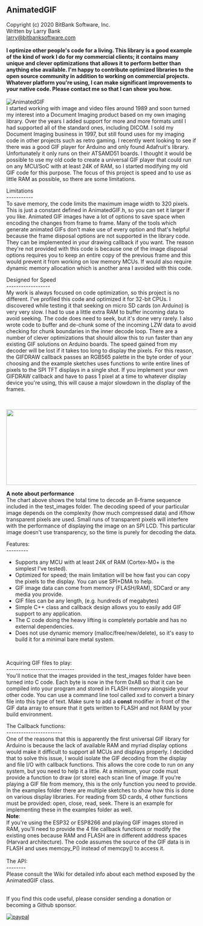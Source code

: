 AnimatedGIF<br>
-----------------------------------
Copyright (c) 2020 BitBank Software, Inc.<br>
Written by Larry Bank<br>
larry@bitbanksoftware.com<br>
<br>
**I optimize other people's code for a living. This library is a good example of the kind of work I do for my commercial clients; it contains many unique and clever optimizations that allows it to perform better than anything else available. I'm happy to contribute optimized libraries to the open source community in addition to working on commercial projects. Whatever platform you're using, I can make significant improvements to your native code. Please contact me so that I can show you how.**<br><br>
![AnimatedGIF](/demo.jpg?raw=true "AnimatedGIF")
<br>
I started working with image and video files around 1989 and soon turned my interest into a Document Imaging product based on my own imaging library. Over the years I added support for more and more formats until I had supported all of the standard ones, including DICOM. I sold my Document Imaging business in 1997, but still found uses for my imaging code in other projects such as retro gaming. I recently went looking to see if there was a good GIF player for Arduino and only found Adafruit's library. Unfortunately it only runs on their ATSAMD51 boards. I thought it would be possible to use my old code to create a universal GIF player that could run on any MCU/SoC with at least 24K of RAM, so I started modifying my old GIF code for this purpose. The focus of this project is speed and to use as little RAM as possible, so there are some limitations.<br>

Limitations<br>
-----------<br>
To save memory, the code limits the maximum image width to 320 pixels. This is just a constant defined in AnimatedGIF.h, so you can set it larger if you like. Animated GIF images have a lot of options to save space when encoding the changes from frame to frame. Many of the tools which generate animated GIFs don't make use of every option and that's helpful because the frame disposal options are not supported in the library code. They can be implemented in your drawing callback if you want. The reason they're not provided with this code is because one of the image disposal options requires you to keep an entire copy of the previous frame and this would prevent it from working on low memory MCUs. If would also require dynamic memory allocation which is another area I avoided with this code.<br>

Designed for Speed<br>
------------------<br>
My work is always focused on code optimization, so this project is no different. I've profiled this code and optimized it for 32-bit CPUs. I discovered while testing it that seeking on micro SD cards (on Arduino) is very very slow. I had to use a little extra RAM to buffer incoming data to avoid seeking. The code does need to seek, but it's done very rarely. I also wrote code to buffer and de-chunk some of the incoming LZW data to avoid checking for chunk boundaries in the inner decode loop. There are a number of clever optimizations that should allow this to run faster than any existing GIF solutions on Arduino boards. The speed gained from my decoder will be lost if it takes too long to display the pixels. For this reason, the GIFDRAW callback passes an RGB565 palette in the byte order of your choosing and the example sketches uses functions to write entire lines of pixels to the SPI TFT displays in a single shot. If you implement your own GIFDRAW callback and have to pass 1 pixel at a time to whatever display device you're using, this will cause a major slowdown in the display of the frames.<br>

<br>
<p align="center">
  <img width="600" height="200" src="https://github.com/bitbank2/AnimatedGIF/blob/master/perf.png?raw=true">
</p>

**A note about performance**<br>
The chart above shows the total time to decode an 8-frame sequence included in the test_images folder. The decoding speed of your particular image depends on the complexity (how much compressed data) and if/how transparent pixels are used. Small runs of transparent pixels will interfere with the performance of displaying the image on an SPI LCD. This particular image doesn't use transparency, so the time is purely for decoding the data.

Features:<br>
---------<br>
- Supports any MCU with at least 24K of RAM (Cortex-M0+ is the simplest I've tested).<br>
- Optimized for speed; the main limitation will be how fast you can copy the pixels to the display. You can use SPI+DMA to help.<br>
- GIF image data can come from memory (FLASH/RAM), SDCard or any media you provide.<br>
- GIF files can be any length, (e.g. hundreds of megabytes)
- Simple C++ class and callback design allows you to easily add GIF support to any application.<br>
- The C code doing the heavy lifting is completely portable and has no external dependencies.<br>
- Does not use dynamic memory (malloc/free/new/delete), so it's easy to build it for a minimal bare metal system.<br>
<br>

Acquiring GIF files to play:<br>
----------------------------<br>
You'll notice that the images provided in the test_images folder have been turned into C code. Each byte is now in the form 0xAB so that it can be compiled into your program and stored in FLASH memory alongside your other code. You can use a command line tool called xxd to convert a binary file into this type of text. Make sure to add a **const** modifier in front of the GIF data array to ensure that it gets written to FLASH and not RAM by your build environment.<br>

The Callback functions:<br>
-----------------------<br>
One of the reasons that this is apparently the first universal GIF library for Arduino is because the lack of available RAM and myriad display options would make it difficult to support all MCUs and displays properly. I decided that to solve this issue, I would isolate the GIF decoding from the display and file I/O with callback functions. This allows the core code to run on any system, but you need to help it a little. At a minimum, your code must provide a function to draw (or store) each scan line of image. If you're playing a GIF file from memory, this is the only function you need to provide. In the examples folder there are multiple sketches to show how this is done on various display libraries. For reading from SD cards, 4 other functions must be provided: open, close, read, seek. There is an example for implementing these in the examples folder as well.<br>
**Note**:<br>
If you're using the ESP32 or ESP8266 and playing GIF images stored in RAM, you'll need to provide the 4 file callback functions or modify the existing ones because RAM and FLASH are in different adddress spaces (Harvard architecture). The code assumes the source of the GIF data is in FLASH and uses memcpy_P() instead of memcpy() to access it.<br>
<br>
The API:<br>
--------<br>
Please consult the Wiki for detailed info about each method exposed by the AnimatedGIF class.<br>
<br>

If you find this code useful, please consider sending a donation or becoming a Github sponsor.

[![paypal](https://www.paypalobjects.com/en_US/i/btn/btn_donateCC_LG.gif)](https://www.paypal.com/cgi-bin/webscr?cmd=_s-xclick&hosted_button_id=SR4F44J2UR8S4)

